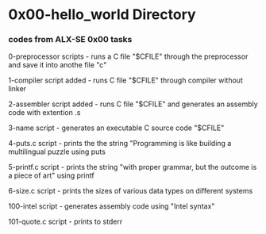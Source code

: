 # 0x00-hello_world Directory

 ### codes from ALX-SE 0x00 tasks

 0-preprocessor scripts - runs a C file "$CFILE" through the preprocessor and save it into anothe file "c"
  
  1-compiler script added - runs C file "$CFILE" through compiler without linker

  2-assembler script added - runs C file "$CFILE" and generates an assembly code with extention .s 

  3-name script - generates an executable  C source code "$CFILE" 

4-puts.c script -      prints the the string "Programming is like building a multilingual puzzle using puts 

5-printf.c script - prints the string "with proper grammar, but the outcome is a piece of art" using printf

6-size.c script - prints the sizes of various data types on different systems  

100-intel script - generates assembly code using "Intel syntax"
 
101-quote.c script - prints to stderr
